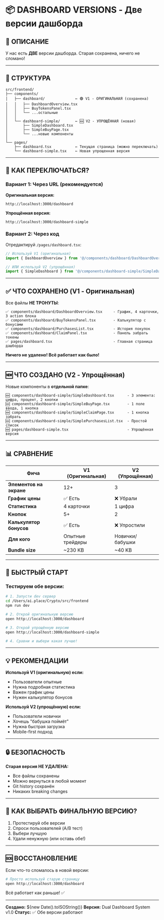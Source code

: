 # 📦 DASHBOARD VERSIONS - Две версии дашборда

## 🎯 ОПИСАНИЕ

У нас есть **ДВЕ** версии дашборда. Старая сохранена, ничего не сломано!

---

## 📁 СТРУКТУРА

```
src/frontend/
├── components/
│   ├── dashboard/              ← 🟢 V1 - ОРИГИНАЛЬНАЯ (сохранена)
│   │   ├── DashboardOverview.tsx
│   │   ├── BuyTokensPanel.tsx
│   │   └── ...остальные
│   │
│   └── dashboard-simple/       ← 🆕 V2 - УПРОЩЁННАЯ (новая)
│       ├── SimpleDashboard.tsx
│       ├── SimpleBuyPage.tsx
│       └── ...новые компоненты
│
└── pages/
    ├── dashboard.tsx           ← Текущая страница (можно переключать)
    └── dashboard-simple.tsx    ← Новая упрощенная версия
```

---

## 🔄 КАК ПЕРЕКЛЮЧАТЬСЯ?

### Вариант 1: Через URL (рекомендуется)

**Оригинальная версия:**
```
http://localhost:3000/dashboard
```

**Упрощённая версия:**
```
http://localhost:3000/dashboard-simple
```

### Вариант 2: Через код

Отредактируй `/pages/dashboard.tsx`:

```typescript
// Используй V1 (оригинальная)
import { DashboardOverview } from '@/components/dashboard/DashboardOverview';

// ИЛИ используй V2 (упрощённая)
import { SimpleDashboard } from '@/components/dashboard-simple/SimpleDashboard';
```

---

## ✅ ЧТО СОХРАНЕНО (V1 - Оригинальная)

Все файлы **НЕ ТРОНУТЫ**:

```
✅ components/dashboard/DashboardOverview.tsx     - График, 4 карточки, 3 action блока
✅ components/dashboard/BuyTokensPanel.tsx        - Калькулятор с бонусами
✅ components/dashboard/PurchasesList.tsx         - История покупок
✅ components/dashboard/ClaimPanel.tsx            - Панель забрать токены
✅ pages/dashboard.tsx                            - Главная страница дашборда
```

**Ничего не удалено! Всё работает как было!**

---

## 🆕 ЧТО СОЗДАНО (V2 - Упрощённая)

Новые компоненты в **отдельной папке**:

```
🆕 components/dashboard-simple/SimpleDashboard.tsx      - 3 элемента: цифра, процент, 2 кнопки
🆕 components/dashboard-simple/SimpleBuyPage.tsx        - 1 поле ввода, 1 кнопка
🆕 components/dashboard-simple/SimpleClaimPage.tsx      - 1 кнопка забрать
🆕 components/dashboard-simple/SimplePurchasesList.tsx  - Простой список
🆕 pages/dashboard-simple.tsx                           - Упрощённая версия
```

---

## 📊 СРАВНЕНИЕ

| Фича | V1 (Оригинальная) | V2 (Упрощённая) |
|------|-------------------|-----------------|
| **Элементов на экране** | 12+ | 3 |
| **График цены** | ✅ Есть | ❌ Убрали |
| **Статистика** | 4 карточки | 1 цифра |
| **Кнопок** | 5+ | 2 |
| **Калькулятор бонусов** | ✅ Есть | ❌ Упростили |
| **Для кого** | Опытные трейдеры | Новички/бабушки |
| **Bundle size** | ~230 KB | ~40 KB |

---

## 🚀 БЫСТРЫЙ СТАРТ

### Тестируем обе версии:

```bash
# 1. Запусти dev сервер
cd /Users/ai.place/Crypto/src/frontend
npm run dev

# 2. Открой оригинальную версию
open http://localhost:3000/dashboard

# 3. Открой упрощённую версию
open http://localhost:3000/dashboard-simple

# 4. Сравни и выбери какая лучше!
```

---

## 💡 РЕКОМЕНДАЦИИ

**Используй V1 (оригинальную) если:**
- Пользователи опытные
- Нужна подробная статистика
- Важен график цены
- Нужен калькулятор бонусов

**Используй V2 (упрощённую) если:**
- Пользователи новички
- Хочешь "бабушка поймёт"
- Нужна быстрая загрузка
- Mobile-first подход

---

## 🔒 БЕЗОПАСНОСТЬ

**Старая версия НЕ УДАЛЕНА:**
- Все файлы сохранены
- Можно вернуться в любой момент
- Git history сохранён
- Никаких breaking changes

---

## 📝 КАК ВЫБРАТЬ ФИНАЛЬНУЮ ВЕРСИЮ?

1. Протестируй обе версии
2. Спроси пользователей (A/B тест)
3. Выбери лучшую
4. Удали ненужную (или оставь обе!)

---

## 🆘 ВОССТАНОВЛЕНИЕ

Если что-то сломалось в новой версии:

```bash
# Просто используй старую страницу
open http://localhost:3000/dashboard
```

Всё работает как раньше! ✅

---

**Создано:** ${new Date().toISOString()}
**Версия:** Dual Dashboard System v1.0
**Статус:** ✅ Обе версии работают
